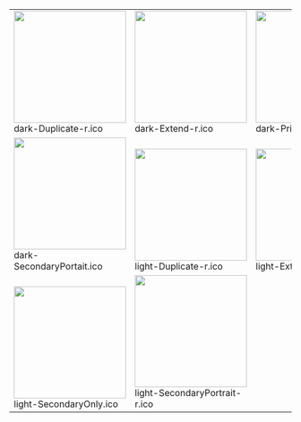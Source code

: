 <table><tr><tr><td valign="bottom"><img src="./dark-Duplicate-r.ico" width="200"><br>dark-Duplicate-r.ico</td><td valign="bottom"><img src="./dark-Extend-r.ico" width="200"><br>dark-Extend-r.ico</td><td valign="bottom"><img src="./dark-PrimaryOnly.ico" width="200"><br>dark-PrimaryOnly.ico</td><td valign="bottom"><img src="./dark-SecondaryOnly.ico" width="200"><br>dark-SecondaryOnly.ico</td></tr><tr><td valign="bottom"><img src="./dark-SecondaryPortait.ico" width="200"><br>dark-SecondaryPortait.ico</td><td valign="bottom"><img src="./light-Duplicate-r.ico" width="200"><br>light-Duplicate-r.ico</td><td valign="bottom"><img src="./light-Extend-r.ico" width="200"><br>light-Extend-r.ico</td><td valign="bottom"><img src="./light-PrimaryOnly.ico" width="200"><br>light-PrimaryOnly.ico</td></tr><tr><td valign="bottom"><img src="./light-SecondaryOnly.ico" width="200"><br>light-SecondaryOnly.ico</td><td valign="bottom"><img src="./light-SecondaryPortrait-r.ico" width="200"><br>light-SecondaryPortrait-r.ico</td></tr></table>